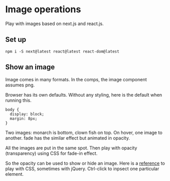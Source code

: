 # Image operations

Play with images based on next.js and react.js.

## Set up
```
npm i -S next@latest react@latest react-dom@latest
```

## Show an image

Image comes in many formats. In the comps, the image component assumes png. 

Browser has its own defaults. Without any styling, here is the default when running this.
```
body {
  display: block;
  margin: 8px;
}
```

Two images: 
monarch is bottom, clown fish on top. On hover, one image to another.
fade has the similar effect but animated in opacity.

All the images are put in the same spot. Then play with opacity (transparency) using CSS for fade-in effect.

So the opacity can be used to show or hide an image.
Here is a [reference](http://css3.bradshawenterprises.com/cfimg/) to play with CSS, sometimes with jQuery. Ctrl-click to inpsect one particular element.

